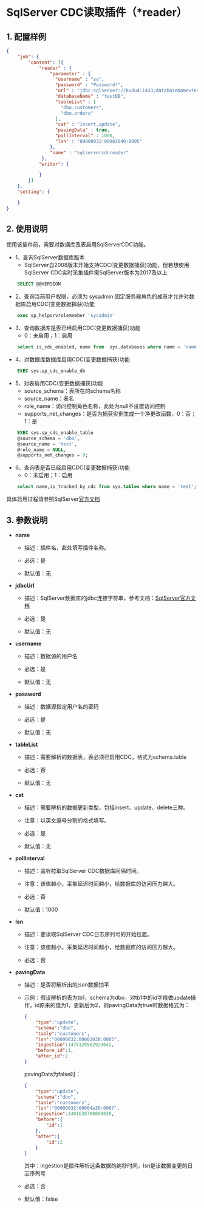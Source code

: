 # SqlServer CDC读取插件（*reader）

## 1. 配置样例

```json
{
    "job": {
        "content": [{
            "reader" : {
                "parameter" : {
                  "username" : "sa",
                  "password" : "Password!",
                  "url" : "jdbc:sqlserver://kudu4:1433;databaseName=testDB",
                  "databaseName" : "testDB",
                  "tableList" : [
                    "dbo.customers",
                    "dbo.orders"
                  ],
                  "cat" : "insert,update",
                  "pavingData" : true,
                  "pollInterval" : 1000,
                  "lsn" : "00000032:00002040:0005"
                },
                "name" : "sqlservercdcreader"
             },
            "writer": {

            }
        }]
    },
    "setting": {

    }
}
```
## 2. 使用说明

使用该插件前，需要对数据库及表启用SqlServerCDC功能。

   * 1、查询SqlServer数据库版本
        * SqlServer自2008版本开始支持CDC(变更数据捕获)功能，但若想使用SqlServer CDC实时采集插件需SqlServer版本为2017及以上
```sql
    SELECT @@VERSION
```
   * 2、查询当前用户权限，必须为 sysadmin 固定服务器角色的成员才允许对数据库启用CDC(变更数据捕获)功能
```sql
    exec sp_helpsrvrolemember 'sysadmin'
```   
   * 3、查询数据库是否已经启用CDC(变更数据捕获)功能
        * 0：未启用；1：启用
```sql
    select is_cdc_enabled, name from  sys.databases where name = 'name'
```   
   * 4、对数据库数据库启用CDC(变更数据捕获)功能
```sql
    EXEC sys.sp_cdc_enable_db  
```   
   * 5、对表启用CDC(变更数据捕获)功能
        * source_schema：表所在的schema名称
        * source_name：表名
        * role_name：访问控制角色名称，此处为null不设置访问控制
        * supports_net_changes：是否为捕获实例生成一个净更改函数，0：否；1：是
```sql
    EXEC sys.sp_cdc_enable_table 
    @source_schema = 'dbo', 
    @source_name = 'test', 
    @role_name = NULL, 
    @supports_net_changes = 0;
```   
   * 6、查询表是否已经启用CDC(变更数据捕获)功能
       * 0：未启用；1：启用
```sql
    select name,is_tracked_by_cdc from sys.tables where name = 'test';
```   

具体启用过程请参照SqlServer[官方文档](https://docs.microsoft.com/zh-cn/sql/relational-databases/track-changes/enable-and-disable-change-data-capture-sql-server?view=sql-server-ver15)

## 3. 参数说明

* **name**
  
  * 描述：插件名，此处填写插件名称。
  
  * 必选：是
  
  * 默认值：无
  
* **jdbcUrl**

  * 描述：SqlServer数据库的jdbc连接字符串，参考文档：[SqlServer官方文档](https://docs.microsoft.com/zh-cn/sql/connect/jdbc/overview-of-the-jdbc-driver?view=sql-server-2017)
  
  * 必选：是
  
  * 默认值：无 
  
* **username**
  
  * 描述：数据源的用户名 
  
  * 必选：是 
  
  * 默认值：无

* **password**
  
  * 描述：数据源指定用户名的密码 
  
  * 必选：是
  
  * 默认值：无

* **tableList**
  
  * 描述：需要解析的数据表，表必须已启用CDC，格式为schema.table
  
  * 必选：否
  
  * 默认值：无
  
* **cat**
  
  * 描述：需要解析的数据更新类型，包括insert、update、delete三种。
  
  * 注意：以英文逗号分割的格式填写。
  
  * 必选：是
  
  * 默认值：无
  
* **pollInterval**
  
  * 描述：监听拉取SqlServer CDC数据库间隔时间。
  
  * 注意：该值越小，采集延迟时间越小，给数据库的访问压力越大。
  
  * 必选：否
  
  * 默认值：1000 
  
* **lsn**
  
  * 描述：要读取SqlServer CDC日志序列号的开始位置。
  
  * 注意：该值越小，采集延迟时间越小，给数据库的访问压力越大。
  
  * 必选：否
 
* **pavingData**
  
  * 描述：是否将解析出的json数据拍平
  
  * 示例：假设解析的表为tb1，schema为dbo，对tb1中的id字段做update操作，id原来的值为1，更新后为2，则pavingData为true时数据格式为：
    
    ```json
    {
        "type":"update",
        "schema":"dbo",
        "table":"customers",
        "lsn":"00000032:00002038:0005",
        "ingestion":1475129582923642,
        "before_id":1,
        "after_id":2
    }
    ```
    
    pavingData为false时：
    
    ```json
    {
        "type":"update",
        "schema":"dbo",
        "table":"customers",
        "lsn":"00000032:00004a38:0007",
        "ingestion":1481628798880038,
        "before":{
            "id":1
        },
        "after":{
            "id":2
        }
    }
    ```
    
    其中：ingestion是插件解析这条数据的纳秒时间，lsn是该数据变更的日志序列号
  
  * 必选：否
  
  * 默认值：false  